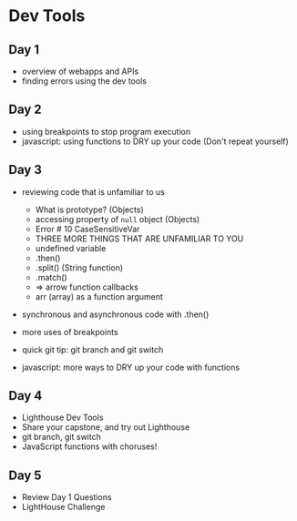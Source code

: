 # Dev Tools

## Day 1

- overview of webapps and APIs
- finding errors using the dev tools

## Day 2

- using breakpoints to stop program execution
- javascript: using functions to DRY up your code (Don't repeat yourself)

## Day 3

- reviewing code that is unfamiliar to us
  - What is prototype? (Objects)
  - accessing property of `null` object (Objects)
  - Error # 10 CaseSensitiveVar
  - THREE MORE THINGS THAT ARE UNFAMILIAR TO YOU
  - undefined variable
  - .then()
  - .split() (String function)
  - .match()
  - => arrow function callbacks
  - arr (array) as a function argument

- synchronous and asynchronous code with .then()
- more uses of breakpoints
- quick git tip: git branch and git switch
- javascript: more ways to DRY up your code with functions

## Day 4

- Lighthouse Dev Tools
- Share your capstone, and try out Lighthouse
- git branch, git switch
- JavaScript functions with choruses!

## Day 5

- Review Day 1 Questions
- LightHouse Challenge
